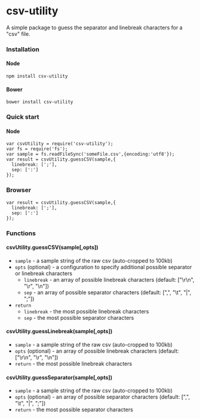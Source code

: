 # csv-utility
A simple package to guess the separator and linebreak characters for a "csv" file.

### Installation
#### Node
```
npm install csv-utility
```
#### Bower
```
bower install csv-utility
```

### Quick start
#### Node
```
var csvUtility = require('csv-utility');
var fs = require('fs');
var sample = fs.readFileSync('someFile.csv',{encoding:'utf8'});
var result = csvUtility.guessCSV(sample,{
  linebreak: [';'],
  sep: [':']
});
```

### Browser
```
var result = csvUtility.guessCSV(sample,{
  linebreak: [';'],
  sep: [':']
});
```

### Functions
#### csvUtility.guessCSV(sample[,opts])
* `sample` - a sample string of the raw csv (auto-cropped to 100kb)
* `opts` (optional) - a configuration to specify additional possible separator or linebreak characters
  * `linebreak` - an array of possible linebreak characters (default: ["\r\n", "\r", "\n"])
  * `sep` - an array of possible separator characters (default: [",", "\t", "|", ";"])
* `return` 
  * `linebreak` - the most possible linebreak characters
  * `sep` - the most possible separator characters

#### csvUtility.guessLinebreak(sample[,opts])
* `sample` - a sample string of the raw csv (auto-cropped to 100kb)
* `opts` (optional) - an array of possible linebreak characters (default: ["\r\n", "\r", "\n"])
* `return` - the most possible linebreak characters

#### csvUtility.guessSeparator(sample[,opts])
* `sample` - a sample string of the raw csv (auto-cropped to 100kb)
* `opts` (optional) - an array of possible separator characters (default: [",", "\t", "|", ";"])
* `return` - the most possible separator characters
